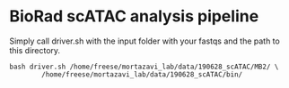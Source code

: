 # BioRad scATAC analysis pipeline

Simply call driver.sh with the input folder with your fastqs and the path to this directory.

```
bash driver.sh /home/freese/mortazavi_lab/data/190628_scATAC/MB2/ \
		/home/freese/mortazavi_lab/data/190628_scATAC/bin/
```